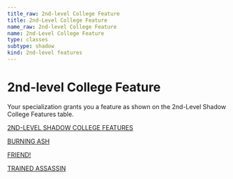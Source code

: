 ```yaml
---
title_raw: 2nd-level College Feature
title: 2nd-Level College Feature
name_raw: 2nd-level College Feature
name: 2nd-Level College Feature
type: classes
subtype: shadow
kind: 2nd-level features
---
```


# 2nd-level College Feature

Your specialization grants you a feature as shown on the 2nd-Level Shadow College Features table.

[2ND-LEVEL SHADOW COLLEGE FEATURES](./2nd-Level%20Shadow%20College%20Features.md)

[BURNING ASH](./Burning%20Ash.md)

[FRIEND!](./Friend.md)

[TRAINED ASSASSIN](./Trained%20Assassin.md)
